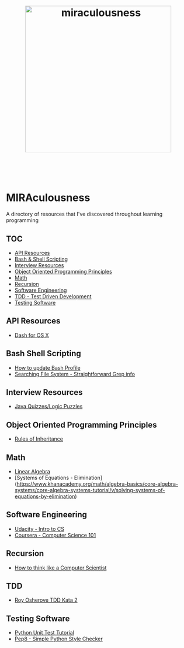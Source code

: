 <h1 align="center">
<br>
<img width="400" src="http://miramollar.com/media/logo.png" alt="miraculousness">
<br>
<br>
<br>
</h1>

# MIRAculousness
A directory of resources that I've discovered throughout learning programming

## TOC

- [API Resources](#api-resources)
- [Bash & Shell Scripting](#bash-shell-scripting)
- [Interview Resources](#interview-resources)
- [Object Oriented Programming Principles](#object-oriented-programming-principles)
- [Math](#math)
- [Recursion](#recursion)
- [Software Engineering](#software-engineering)
- [TDD - Test Driven Development](#tdd)
- [Testing Software](#testing-software)

## API Resources
- [Dash for OS X](https://kapeli.com/dash)

## Bash Shell Scripting
- [How to update Bash Profile](http://natelandau.com/my-mac-osx-bash_profile/)
- [Searching File System - Straightforward Grep info](http://www.macworld.com/article/1041504/jangeekfactor.html)

## Interview Resources
- [Java Quizzes/Logic Puzzles](http://www.indiabix.com/java-programming/questions-and-answers/)

## Object Oriented Programming Principles
- [Rules of Inheritance](http://users.dickinson.edu/~wahlst/132/resources/inheritance.html)

## Math
- [Linear Algebra](https://dl.dropboxusercontent.com/u/28928849/Webpages/LinearAlgebraVideoLibraryTable.htm)
- [Systems of Equations - Elimination] (https://www.khanacademy.org/math/algebra-basics/core-algebra-systems/core-algebra-systems-tutorial/v/solving-systems-of-equations-by-elimination)

## Software Engineering
- [Udacity - Intro to CS](https://www.udacity.com/course/intro-to-computer-science--cs101)
- [Coursera - Computer Science 101](https://www.coursera.org/course/cs101)

## Recursion
- [How to think like a Computer Scientist](http://interactivepython.org/courselib/static/thinkcspy/Recursion/recursionsimple.html)

## TDD
- [Roy Osherove TDD Kata 2](http://osherove.com/tdd-kata-2/)

## Testing Software
- [Python Unit Test Tutorial](https://github.com/cgoldberg/python-unittest-tutorial)
- [Pep8 - Simple Python Style Checker](https://github.com/PyCQA/pep8)

